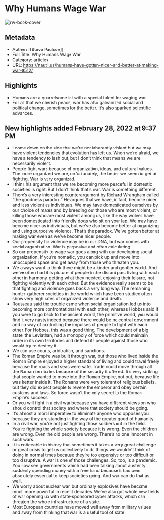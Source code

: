 # Why Humans Wage War

![rw-book-cover](https://readwise-assets.s3.amazonaws.com/static/images/article0.00998d930354.png)

## Metadata
- Author: [[Steve Paulson]]
- Full Title: Why Humans Wage War
- Category: articles
- URL: https://nautil.us/humans-have-gotten-nicer-and-better-at-making-war-9512/

## Highlights
- Humans are a quarrelsome lot with a special talent for waging war.
- For all that we cherish peace, war has also galvanized social and political change, sometimes for the better. It’s also sparked scientific advances.
## New highlights added February 28, 2022 at 9:37 PM
- I come down on the side that we’re not inherently violent but we may have violent tendencies that evolution has left us. When we’re afraid, we have a tendency to lash out, but I don’t think that means we are necessarily violent.
- People fight wars because of organization, ideas, and cultural values. The more organized we are, unfortunately, the better we seem to get at fighting. War is very organized.
- I think his argument that we are becoming more peaceful in domestic societies is right. But I don’t think that’s war. War is something different.
- There’s a very interesting counterargument by Richard Wrangham called “the goodness paradox.” He argues that we have, in fact, become nicer and less violent as individuals. We may have domesticated ourselves by our choice of mates and by breeding out those who are most violent, or killing those who are most violent among us, like the way wolves have been domesticated into friendly dogs who sit on your lap. We may have become nicer as individuals, but we’ve also become better at organizing and using purposive violence. That’s the paradox. We’ve gotten better at making war even as we’ve become nicer people.
- Our propensity for violence may be in our DNA, but war comes with social organization. War is purposive and often calculating.
- So our propensity to wage war goes along with our developing social organization. If you’re nomadic, you can pick up and move into unoccupied space and get away from those who threaten you.
- We always want to think there might be a kinder and gentler world. And we’ve often had this picture of people in the distant past living with each other in harmony, getting what they needed, enjoying their leisure, not fighting violently with each other. But the evidence really seems to be that fighting and violence goes back a very long way. The remaining hunter-gatherer societies in the world which have been studied often show very high rates of organized violence and death.
- Rousseau said the trouble came when social organization led us into becoming more confrontational with each other, whereas Hobbes said if you were to go back to the ancient world, the primitive world, you would find it very nasty indeed because there would be no central government and no way of controlling the impulses of people to fight with each other. For Hobbes, this was a good thing. The development of a big state, the Leviathan, had a monopoly of force which could maintain order in its own territories and defend its people against those who would try to destroy it.
- We can use courts, arbitration, and sanctions.
- The Roman Empire was built through war, but those who lived inside the Roman Empire enjoyed a higher standard of living and could travel freely because the roads and seas were safe. Trade could move through all the Roman territories because of the security it offered. It’s very striking that people wanted to move into the Roman Empire, not out, because life was better inside it. The Romans were very tolerant of religious beliefs, but they did expect people to revere the emperor and obey certain customs and laws. So force wasn’t the only secret to the Roman Empire’s success.
- Or you will fight in a civil war because you have different views on who should control that society and where that society should be going.
- It’s almost a moral imperative to eliminate anyone who opposes you because they are standing in the way of the greater good of humanity.
- In a civil war, you’re not just fighting those soldiers out in the field. You’re fighting the whole society because it is wrong. Even the children are wrong. Even the old people are wrong. There’s no one innocent in such wars.
- It is noticeable in history that sometimes it takes a very great challenge or great crisis to get us collectively to do things we wouldn’t think of doing in normal times because they’re too expensive or too difficult or too disruptive. A war is one of those challenges. So, too, is a pandemic. You now see governments which had been talking about austerity suddenly spending money with a free hand because it has been absolutely essential to keep societies going. And war can do that as well.
- We worry about nuclear war, but ordinary explosives have become much more powerful in recent decades. We’ve also got whole new fields of war opening up with state-sponsored cyber attacks, which can threaten the whole infrastructure of a state.
- Most European countries have moved well away from military values and away from thinking that war is a useful tool of state.
